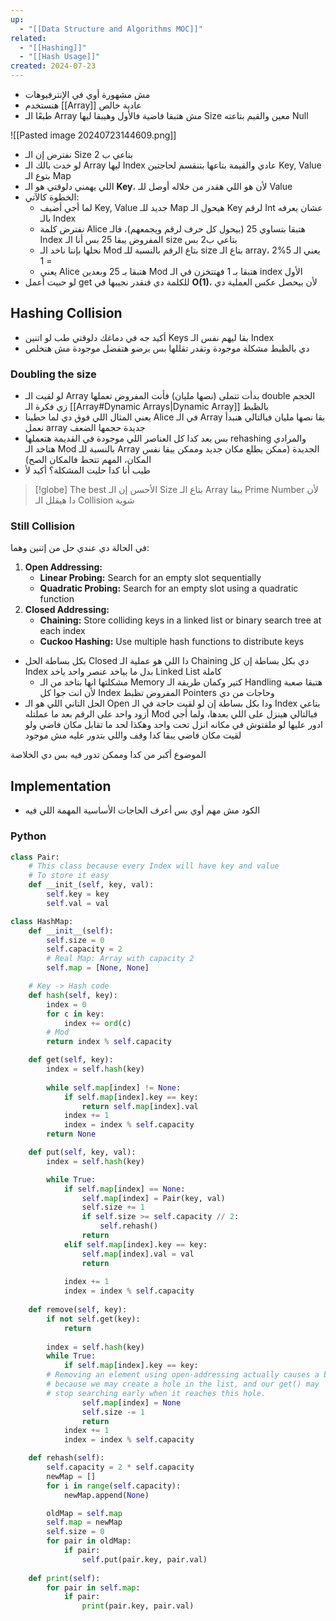```yaml
---
up:
  - "[[Data Structure and Algorithms MOC]]"
related:
  - "[[Hashing]]"
  - "[[Hash Usage]]"
created: 2024-07-23
---
```


- مش مشهورة أوي في الإنترفيوهات
- هنستخدم [[Array]] عادية خالص
- طبعًا الـ Array مش هتبقا فاضية فالأول وهيبقا ليها Size معين والقيم بتاعته Null

![[Pasted image 20240723144609.png]]

- نفترض إن الـ Size بتاعي ب 2
- لو خدت بالك الـ Array ليها Index عادي والقيمة بتاعها بتنقسم لحاجتين Key, Value بتوع الـ Map
- اللي يهمني دلوقتي هو الـ **Key**، لأن هو اللي هقدر من خلاله أوصل للـ Value
- الخطوة كالآتي:
	- لما أجي أضيف Key, Value جديد للـ Map هيحول الـ Key لرقم Int عشان يعرفه بالـ Index
	- نفترض كلمة Alice هتبقا بتساوي 25 (بيحول كل حرف لرقم ويجمعهم)، فالـ Index المفروض يبقا 25 بس أنا الـ size بتاعي ب2 بس
	- نحلها بإننا ناخد الـ Mod بتاع الرقم بالنسبة للـ size بتاع الـ array، يعني الـ 5%2 = 1
	- يعني Alice هتبقا بـ 25 وبعدين Mod هتبقا بـ 1 فهتتخزن في الـ index الأول
- لو حبيت أعمل get للكلمة دي فنقدر نجيبها في **O(1)**، لأن بيحصل عكس العملية دي

## Hashing Collision 
- أكيد جه في دماغك دلوقتي طب لو اتنين Keys بقا ليهم نفس الـ Index
- دي بالظبط مشكلة موجودة وتقدر تقللها بس برضو هتفضل موجودة مش هتخلص

### Doubling the size
- لو لقيت الـ Array بدأت تتملى (نصها مليان) فأنت المفروض تعملها double الحجم زي فكرة الـ [[Array#Dynamic Arrays|Dynamic Array]] بالظبط
- يعني المثال اللي فوق دي لما حطينا Alice في الـ Array بقا نصها مليان فبالتالي هنبدأ نعمل array جديدة حجمها الضعف
- بس بعد كدا كل العناصر اللي موجودة في القديمة هتعملها rehashing والمرادي هتاخد الـ Mod بالنسبة للـ Array الجديدة (ممكن يطلع مكان جديد وممكن يبقا نفس المكان، المهم تتحط فالمكان الصح)
- طيب أنا كدا حليت المشكلة؟ أكيد لأ


> [!globe] The best
> الأحسن إن الـ Size بتاع الـ Array يبقا Prime Number لأن دا هيقلل الـ Collision شوية
### Still Collision 
في الحالة دي عندي حل من إتنين وهما:
1. **Open Addressing:**
    - **Linear Probing:** Search for an empty slot sequentially
    - **Quadratic Probing:** Search for an empty slot using a quadratic function
2. **Closed Addressing:**
    - **Chaining:** Store colliding keys in a linked list or binary search tree at each index
    - **Cuckoo Hashing:** Use multiple hash functions to distribute keys

- بكل بساطة الحل Closed دا اللي هو عملية الـ Chaining دي بكل بساطة إن كل Index بدل ما بياخد عنصر واحد ياخد Linked List كاملة
	- مشكلتها انها بتاخد من الـ Memory كتير وكمان طريقة الـ Handling هتبقا صعبة لأن انت جوا كل Index المفروض تظبط Pointers وحاجات من دي 
- الحل التاني اللي هو الـ Open ودا بكل بساطة إن لو لقيت حاجة في الـ Index بتاعي أزود واحد على الرقم بعد ما عملتله Mod 
  فبالتالي هينزل على اللي بعدها، ولما أجي ادور عليها لو ملقتوش في مكانه انزل تحت واحد 
  وهكذا لحد ما تقابل مكان فاضي ولو لقيت مكان فاضي يبقا كدا وقف واللي بتدور عليه مش موجود

الموضوع أكبر من كدا وممكن تدور فيه بس دي الخلاصة


## Implementation 
- الكود مش مهم أوي بس أعرف الحاجات الأساسية المهمة اللي فيه
### Python
```python
class Pair:
	# This class because every Index will have key and value 
	# To store it easy
	def __init_(self, key, val):
		self.key = key
		self.val = val

class HashMap:
	def __init__(self):
		self.size = 0
		self.capacity = 2
		# Real Map: Array with capacity 2
		self.map = [None, None]

	# Key -> Hash code
	def hash(self, key):
		index = 0
		for c in key:
			index += ord(c)
		# Mod
		return index % self.capacity

	def get(self, key):
        index = self.hash(key)
        
        while self.map[index] != None:
            if self.map[index].key == key:
                return self.map[index].val
            index += 1
            index = index % self.capacity
        return None

    def put(self, key, val):
        index = self.hash(key)

        while True:
            if self.map[index] == None:
                self.map[index] = Pair(key, val)
                self.size += 1
                if self.size >= self.capacity // 2:
                    self.rehash()
                return
            elif self.map[index].key == key:
                self.map[index].val = val
                return
            
            index += 1
            index = index % self.capacity
    
    def remove(self, key):
        if not self.get(key):
            return
        
        index = self.hash(key)
        while True:
            if self.map[index].key == key:
        # Removing an element using open-addressing actually causes a bug,
        # because we may create a hole in the list, and our get() may 
        # stop searching early when it reaches this hole.
                self.map[index] = None
                self.size -= 1
                return
            index += 1
            index = index % self.capacity

    def rehash(self):
        self.capacity = 2 * self.capacity
        newMap = []
        for i in range(self.capacity):
            newMap.append(None)

        oldMap = self.map
        self.map = newMap
        self.size = 0
        for pair in oldMap:
            if pair:
                self.put(pair.key, pair.val)
    
    def print(self):
        for pair in self.map:
            if pair:
                print(pair.key, pair.val)
```